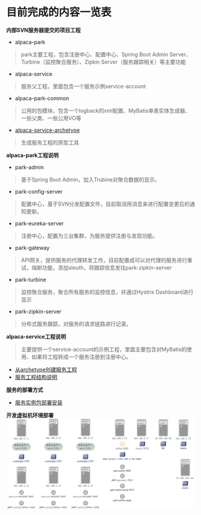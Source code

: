# 目前完成的内容一览表

**内部SVN服务器提交的项目工程** 
* alpaca-park
> park主要工程，包含注册中心、配置中心、Spring Boot Admin Server、Turbine（监控聚合服务）、Zipkin Server（服务跟踪相关）等主要功能
* alpaca-service
> 服务父工程，里面包含一个服务示例service-account
* alpaca-park-common
> 公用的包模块，包含一个logback的xml配置、MyBatis单表实体生成器、一些父类、一些公用VO等
* [alpaca-service-archetype](https://github.com/gstripe/alpaca-service-archetype.git)
> 生成服务工程的原型工具

**alpaca-park工程说明**
* park-admin
> 基于Spring Boot Admin，加入Trubine对聚合数据的显示。
* park-config-server
> 配置中心，基于SVN分发配置文件，目前取消用消息来进行配置变更后的通知更新。
* park-eureka-server
> 注册中心，配置为三台集群，为服务提供注册与发现功能。
* park-gateway
> API网关，提供服务的代理转发工作，目前配置成可以对代理的服务进行重试，熔断功能，添加sleuth，将跟踪信息发往park-zipkin-server
* park-turbine
> 监控聚合服务，聚合所有服务的监控信息，并通过Hystrix Dashboard进行显示
* park-zipkin-server
> 分布式服务跟踪，对服务的请求链路进行记录。

**alpaca-service工程说明**
> 主要提供一个service-account的示例工程，里面主要包含对MyBatis的使用、如果将工程转成一个服务注册到注册中心。

* [从archetype创建服务工程](/cn/park/new_service_project_from_archetype.md)
* [服务工程结构说明](/cn/park/service_project_structure.md)

**服务的部署方式**
* [服务实例包部署安装](/cn/park/service_package_deployment-install.md)

**开发虚拟机环境部署**
![](/cn/park/images/vm_list.png)